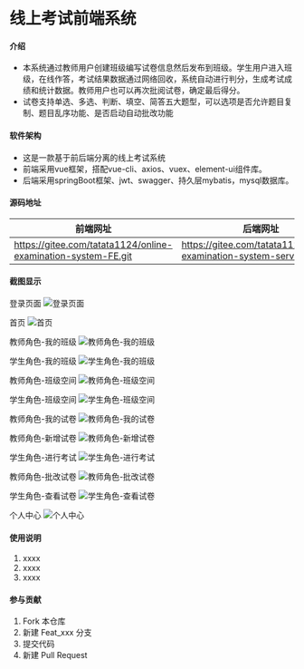 # 线上考试前端系统

#### 介绍
- 本系统通过教师用户创建班级编写试卷信息然后发布到班级。学生用户进入班级，在线作答，考试结果数据通过网络回收，系统自动进行判分，生成考试成绩和统计数据。教师用户也可以再次批阅试卷，确定最后得分。
- 试卷支持单选、多选、判断、填空、简答五大题型，可以选项是否允许题目复制、题目乱序功能、是否启动自动批改功能

#### 软件架构
- 这是一款基于前后端分离的线上考试系统
- 前端采用vue框架，搭配vue-cli、axios、vuex、element-ui组件库。
- 后端采用springBoot框架、jwt、swagger、持久层mybatis，mysql数据库。

#### 源码地址
| 前端网址  |  后端网址 |
|---|---|
| https://gitee.com/tatata1124/online-examination-system-FE.git  | https://gitee.com/tatata1124/online-examination-system-server.git  |


#### 截图显示
登录页面
![登录页面](https://images.gitee.com/uploads/images/2021/0321/173124_7908d324_7451960.png "snipaste20210321_172951.png")

首页
![首页](https://images.gitee.com/uploads/images/2021/0321/173220_9cd27950_7451960.png "snipaste20210321_173208.png")

教师角色-我的班级
![教师角色-我的班级](https://images.gitee.com/uploads/images/2021/0321/173345_6108fa9a_7451960.png "snipaste20210321_173337.png")

学生角色-我的班级
![学生角色-我的班级](https://images.gitee.com/uploads/images/2021/0321/173532_e3e22c7f_7451960.png "snipaste20210321_173521.png")

教师角色-班级空间
![教师角色-班级空间](https://images.gitee.com/uploads/images/2021/0410/221614_6a8362ed_7451960.png "snipaste20210410_221408.png")

学生角色-班级空间
![学生角色-班级空间](https://images.gitee.com/uploads/images/2021/0410/221535_4be0db63_7451960.png "snipaste20210410_221322.png")

教师角色-我的试卷
![教师角色-我的试卷](https://images.gitee.com/uploads/images/2021/0321/181730_e3863787_7451960.png "snipaste20210321_181720.png")

教师角色-新增试卷
![教师角色-新增试卷](https://images.gitee.com/uploads/images/2021/0321/183312_3fdbf5bc_7451960.png "QQ截图20210321183224.png")

学生角色-进行考试
![学生角色-进行考试](https://images.gitee.com/uploads/images/2021/0321/182159_58e99e65_7451960.png "M$IJLK`KQCVU0X6AF0%GJK5.png")

教师角色-批改试卷
![教师角色-批改试卷](https://images.gitee.com/uploads/images/2021/0321/182446_862907e5_7451960.png "QQ截图20210321182421.png")

学生角色-查看试卷
![学生角色-查看试卷](https://images.gitee.com/uploads/images/2021/0321/182601_9d5c4d0e_7451960.png "QQ截图20210321182542.png")

个人中心
![个人中心](https://images.gitee.com/uploads/images/2021/0410/221744_79d7b8f0_7451960.png "snipaste20210410_221450.png")

#### 使用说明

1.  xxxx
2.  xxxx
3.  xxxx

#### 参与贡献

1.  Fork 本仓库
2.  新建 Feat_xxx 分支
3.  提交代码
4.  新建 Pull Request


